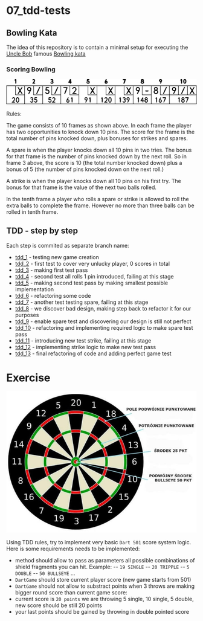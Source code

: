 # 07_tdd-tests

## Bowling Kata

The idea of this repository is to contain a minimal setup for executing the [Uncle Bob](https://twitter.com/unclebobmartin) famous [Bowling kata](http://butunclebob.com/ArticleS.UncleBob.TheBowlingGameKata)

### Scoring Bowling

![images/bowling_scoresheet_example.png](images/bowling_scoresheet_example.png)

Rules:

The game consists of 10 frames as shown above.  In each frame the player has
two opportunities to knock down 10 pins.  The score for the frame is the total
number of pins knocked down, plus bonuses for strikes and spares.

A spare is when the player knocks down all 10 pins in two tries.  The bonus for
that frame is the number of pins knocked down by the next roll.  So in frame 3
above, the score is 10 (the total number knocked down) plus a bonus of 5 (the
number of pins knocked down on the next roll.)

A strike is when the player knocks down all 10 pins on his first try.  The bonus
for that frame is the value of the next two balls rolled.

In the tenth frame a player who rolls a spare or strike is allowed to roll the extra
balls to complete the frame.  However no more than three balls can be rolled in
tenth frame.

## TDD - step by step

Each step is commited as separate branch name:
* [tdd_1](https://github.com/towczare/unit-testing-sda/tree/tdd_1) - testing new game creation
* [tdd_2](https://github.com/towczare/unit-testing-sda/tree/tdd_2) - first test to cover very unlucky player, 0 scores in total
* [tdd_3](https://github.com/towczare/unit-testing-sda/tree/tdd_3) - making first test pass
* [tdd_4](https://github.com/towczare/unit-testing-sda/tree/tdd_4) - second test all rolls 1 pin introduced, failing at this stage
* [tdd_5](https://github.com/towczare/unit-testing-sda/tree/tdd_5) - making second test pass by making smallest possible implementation
* [tdd_6](https://github.com/towczare/unit-testing-sda/tree/tdd_6) - refactoring some code
* [tdd_7](https://github.com/towczare/unit-testing-sda/tree/tdd_7) - another test testing spare, failing at this stage
* [tdd_8](https://github.com/towczare/unit-testing-sda/tree/tdd_8) - we discover bad design, making step back to refactor it for our purposes
* [tdd_9](https://github.com/towczare/unit-testing-sda/tree/tdd_9) - enable spare test and discovering our design is still not perfect
* [tdd_10](https://github.com/towczare/unit-testing-sda/tree/tdd_10) - refactoring and implementing required logic to make spare test pass
* [tdd_11](https://github.com/towczare/unit-testing-sda/tree/tdd_11) - introducing new test strike, failing at this stage
* [tdd_12](https://github.com/towczare/unit-testing-sda/tree/tdd_12) - implementing strike logic to make new test pass
* [tdd_13](https://github.com/towczare/unit-testing-sda/tree/tdd_13) - final refactoring of code and adding perfect game test

# Exercise

![Tarcza_punktowanie.jpg](images/Tarcza_punktowanie.jpg)

Using TDD rules, try to implement very basic `Dart 501` score system logic. 
Here is some requirements needs to be implemented:
- method should allow to pass as parameters all possible combinations of shield fragments you can hit. Example:
-- `19 SINGLE`
-- `20 TRIPPLE`
-- `5 DOUBLE`
-- `50 BULLSEYE`
...
- `DartGame` should store current player score (new game starts from 501)
- `DartGame` should not allow to substract points when 3 throws are making bigger round score than current game score:
- current score is `20 points` we are throwing 5 single, 10 single, 5 double, new score should be still 20 points
- your last points should be gained by throwing in double pointed score
